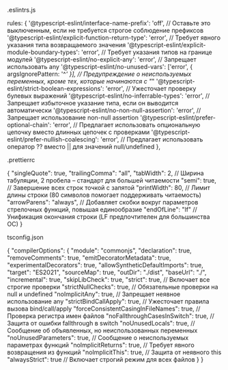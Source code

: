 .eslintrs.js

rules: {
    '@typescript-eslint/interface-name-prefix': 'off',                           // Оставьте это выключенным, если не требуется строгое соблюдение префиксов
    '@typescript-eslint/explicit-function-return-type': 'error',                 // Требует явного указания типа возвращаемого значения
    '@typescript-eslint/explicit-module-boundary-types': 'error',                // Требует указания типов на границе модулей
    '@typescript-eslint/no-explicit-any': 'error',                               // Запрещает использовать any
    '@typescript-eslint/no-unused-vars': ['error', { argsIgnorePattern: '^_' }], // Предупреждение о неиспользуемых переменных, кроме тех, которые начинаются с "_"
    '@typescript-eslint/strict-boolean-expressions': 'error',                    // Ужесточает проверку булевых выражений
    '@typescript-eslint/no-inferrable-types': 'error',                           // Запрещает избыточное указание типа, если он выводится автоматически
    '@typescript-eslint/no-non-null-assertion': 'error',                         // Запрещает использование non-null assertion
    '@typescript-eslint/prefer-optional-chain': 'error',                         // Предлагает использовать опциональную цепочку вместо длинных цепочек с проверками
    '@typescript-eslint/prefer-nullish-coalescing': 'error',                     // Предлагает использовать оператор ?? вместо || для значений null/undefined
  },

  .prettierrc

  {
  "singleQuote": true,
  "trailingComma": "all",
  "tabWidth": 2,           // Ширина табуляции, 2 пробела – стандарт для большей читаемости
  "semi": true,            // Завершение всех строк точкой с запятой
  "printWidth": 80,        // Лимит длины строки (80 символов помогает поддерживать читаемость)
  "arrowParens": "always", // Добавляет скобки вокруг параметров стрелочных функций, повышая единообразие
  "endOfLine": "lf"        // Унификация окончания строки (LF предпочтителен для большинства ОС)
  }

tsconfig.json

{
  "compilerOptions": {
    "module": "commonjs",
    "declaration": true,
    "removeComments": true,
    "emitDecoratorMetadata": true,
    "experimentalDecorators": true,
    "allowSyntheticDefaultImports": true,
    "target": "ES2021",
    "sourceMap": true,
    "outDir": "./dist",
    "baseUrl": "./",
    "incremental": true,
    "skipLibCheck": true,
    "strict": true,                           // Включает все строгие проверки
    "strictNullChecks": true,                 // Обязательные проверки на null и undefined
    "noImplicitAny": true,                    // Запрещает неявное использование any
    "strictBindCallApply": true,              // Ужесточает правила вызова bind/call/apply
    "forceConsistentCasingInFileNames": true, // Проверка регистра имен файлов
    "noFallthroughCasesInSwitch": true,       // Защита от ошибки fallthrough в switch
    "noUnusedLocals": true,                   // Сообщение об объявленных, но неиспользованных переменных
    "noUnusedParameters": true,               // Сообщение о неиспользуемых параметрах функций
    "noImplicitReturns": true,                // Требует явного возвращения из функций
    "noImplicitThis": true,                   // Защита от неявного this
    "alwaysStrict": true                      // Включает строгий режим для всех файлов
  }
}



